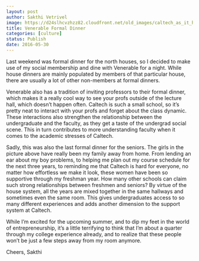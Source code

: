 ```yaml
---
layout: post
author: Sakthi Vetrivel
image: https://d24slhcvzhzz82.cloudfront.net/old_images/caltech_as_it_happens/6a0105349b8251970b01b8d1f11406970c.jpg
title: Venerable Formal Dinner 
categories: [culture]
status: Publish
date: 2016-05-30
---
```



Last weekend was formal dinner for the north houses, so I decided to make use of my social membership and dine with Venerable for a night. While house dinners are mainly populated by members of that particular house, there are usually a lot of other non-members at formal dinners.

Venerable also has a tradition of inviting professors to their formal dinner, which makes it a really cool way to see your profs outside of the lecture hall, which doesn’t happen often. Caltech is such a small school, so it’s pretty neat to interact with your profs and forget about the class dynamic. These interactions also strengthen the relationship between the undergraduate and the faculty, as they get a taste of the undergrad social scene. This in turn contributes to more understanding faculty when it comes to the academic stresses of Caltech.

Sadly, this was also the last formal dinner for the seniors. The girls in the picture above have really been my family away from home. From lending an ear about my boy problems, to helping me plan out my course schedule for the next three years, to reminding me that Caltech is hard for everyone, no matter how effortless we make it look, these women have been so supportive through my freshman year. How many other schools can claim such strong relationships between freshmen and seniors? By virtue of the house system, all the years are mixed together in the same hallways and sometimes even the same room. This gives undergraduates access to so many different experiences and adds another dimension to the support system at Caltech.

While I’m excited for the upcoming summer, and to dip my feet in the world of entrepreneurship, it’s a little terrifying to think that I’m about a quarter through my college experience already, and to realize that these people won’t be just a few steps away from my room anymore.

Cheers,
Sakthi
